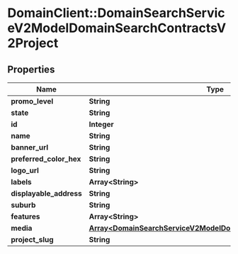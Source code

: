 # DomainClient::DomainSearchServiceV2ModelDomainSearchContractsV2Project

## Properties
Name | Type | Description | Notes
------------ | ------------- | ------------- | -------------
**promo_level** | **String** |  | [optional] 
**state** | **String** |  | [optional] 
**id** | **Integer** |  | [optional] 
**name** | **String** |  | [optional] 
**banner_url** | **String** |  | [optional] 
**preferred_color_hex** | **String** |  | [optional] 
**logo_url** | **String** |  | [optional] 
**labels** | **Array&lt;String&gt;** |  | [optional] 
**displayable_address** | **String** |  | [optional] 
**suburb** | **String** |  | [optional] 
**features** | **Array&lt;String&gt;** |  | [optional] 
**media** | [**Array&lt;DomainSearchServiceV2ModelDomainSearchContractsV2Media&gt;**](DomainSearchServiceV2ModelDomainSearchContractsV2Media.md) |  | [optional] 
**project_slug** | **String** |  | [optional] 


